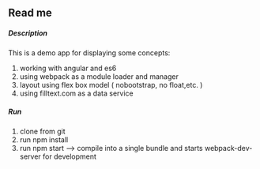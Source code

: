 ## Read me ##

##### Description #####

This is a demo app for displaying some concepts:
1. working with angular and es6
2. using webpack as a module loader and manager
3. layout using flex box model ( nobootstrap, no float,etc. ) 
4. using filltext.com as a data service


##### Run #####

1. clone from git
2. run npm install
3. run npm start --> compile into a single bundle and starts webpack-dev-server for development